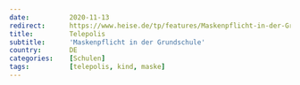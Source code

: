 ```yaml
---
date:          2020-11-13
redirect:      https://www.heise.de/tp/features/Maskenpflicht-in-der-Grundschule-4959380.html
title:         Telepolis
subtitle:      'Maskenpflicht in der Grundschule'
country:       DE
categories:    [Schulen]
tags:          [telepolis, kind, maske]
---
```

